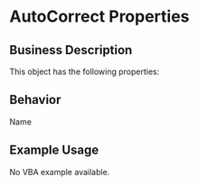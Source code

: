 # AutoCorrect Properties

## Business Description
This object has the following properties:

## Behavior
Name

## Example Usage
No VBA example available.